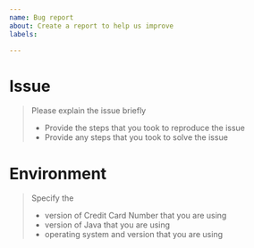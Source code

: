 ```yaml
---
name: Bug report
about: Create a report to help us improve
labels: 

---
```


# Issue

> Please explain the issue briefly
> * Provide the steps that you took to reproduce the issue
> * Provide any steps that you took to solve the issue

# Environment

> Specify the
> * version of Credit Card Number that you are using
> * version of Java that you are using 
> * operating system and version that you are using
